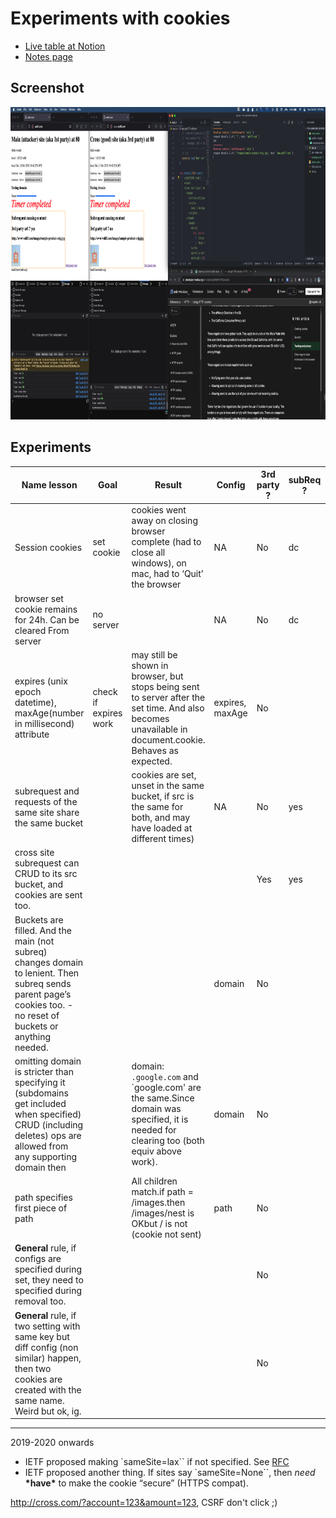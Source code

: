 # Experiments with cookies

- [Live table at Notion](https://www.notion.so/Experiments-with-cookies-9bfd4f4d46494084b14af6fb36cc072a?pvs=4)
- [Notes page](https://github.com/sanjar-notes/nodejs/blob/1c6eb89feaff0e3bcd92395573b2dbcf9fbb0b95/home/4_resource_itineraries/2_Node_js_complete_guide_academind/14_Sessions_and_Cookies/235_Cookie_experiments.md)

## Screenshot

<img src="Pasted_image_20231022011359.png" height="500px" alt="screeshot-debug" />

## Experiments

| Name lesson                                                                                                                                                      | Goal                  | Result                                                                                                                                                  | Config          | 3rd party ? | subReq ? | Tags |
| ---------------------------------------------------------------------------------------------------------------------------------------------------------------- | --------------------- | ------------------------------------------------------------------------------------------------------------------------------------------------------- | --------------- | ----------- | -------- | ---- |
| Session cookies                                                                                                                                                  | set cookie            | cookies went away on closing browser complete (had to close all windows), on mac, had to ‘Quit’ the browser                                             | NA              | No          | dc       |      |
| browser set cookie remains for 24h. Can be cleared From server                                                                                                   | no server             |                                                                                                                                                         | NA              | No          | dc       |      |
| expires (unix epoch datetime), maxAge(number in millisecond) attribute                                                                                           | check if expires work | may still be shown in browser, but stops being sent to server after the set time. And also becomes unavailable in document.cookie. Behaves as expected. | expires, maxAge | No          |          |      |
| subrequest and requests of the same site share the same bucket                                                                                                   |                       | cookies are set, unset in the same bucket, if src is the same for both, and may have loaded at different times)                                         | NA              | No          | yes      |      |
| cross site subrequest can CRUD to its src bucket, and cookies are sent too.                                                                                      |                       |                                                                                                                                                         |                 | Yes         | yes      |      |
| Buckets are filled. And the main (not subreq) changes domain to lenient. Then subreq sends parent page’s cookies too. - no reset of buckets or anything needed.  |                       |                                                                                                                                                         | domain          | No          |          |      |
| omitting domain is stricter than specifying it (subdomains get included when specified) CRUD (including deletes) ops are allowed from any supporting domain then |                       | domain: `.google.com` and `google.com' are the same.Since domain was specified, it is needed for clearing too (both equiv above work).                  | domain          | No          |          |      |
| path specifies first piece of path                                                                                                                               |                       | All children match.if path = /images.then /images/nest is OKbut / is not (cookie not sent)                                                              | path            | No          |          |      |
| **General** rule, if configs are specified during set, they need to specified during removal too.                                                                |                       |                                                                                                                                                         |                 | No          |          |      |
| **General** rule, if two setting with same key but diff config (non similar) happen, then two cookies are created with the same name. Weird but ok, ig.          |                       |                                                                                                                                                         |                 | No          |          |      |

---

2019-2020 onwards

- IETF proposed making `sameSite=lax`` if not specified. See [RFC](https://datatracker.ietf.org/doc/html/draft-west-cookie-incrementalism-00)
- IETF proposed another thing. If sites say `sameSite=None``, then _need_ **\***have**\*** to make the cookie “secure” (HTTPS compat).

http://cross.com/?account=123&amount=123, CSRF don't click ;)
